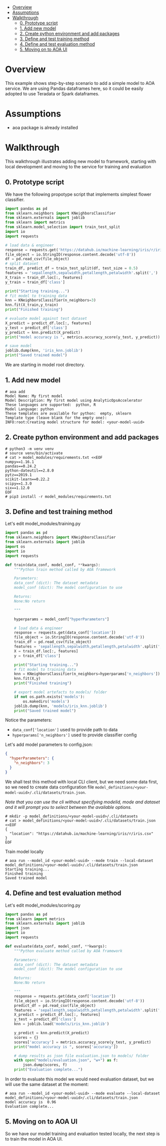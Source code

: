 - [Overview](#overview)
- [Assumptions](#assumptions)
- [Walkthrough](#walkthrough)
  - [0. Prototype script](#0-prototype-script)
  - [1. Add new model](#1-add-new-model)
  - [2. Create python environment and add packages](#2-create-python-environment-and-add-packages)
  - [3. Define and test training method](#3-define-and-test-training-method)
  - [4. Define and test evaluation method](#4-define-and-test-evaluation-method)
  - [5. Moving on to AOA UI](#5-moving-on-to-aoa-ui)


# Overview

This example shows step-by-step scenario to add a simple model to AOA service. We are using Pandas dataframes here, so it could be easily adopted to use Teradata or Spark dataframes.

# Assumptions

- aoa package is already installed

# Walkthrough

This walkthrough illustrates adding new model to framework, starting with local development and moving to the service for training and evaluation

## 0. Prototype script

We have the following propotype script that implements simplest flower classifier.
```python
import pandas as pd
from sklearn.neighbors import KNeighborsClassifier
from sklearn.externals import joblib
from sklearn import metrics
from sklearn.model_selection import train_test_split
import io
import requests

# load data & engineer
response = requests.get('https://datahub.io/machine-learning/iris/r/iris.csv')
file_object = io.StringIO(response.content.decode('utf-8'))
df = pd.read_csv(file_object)
# split dataset
train_df, predict_df = train_test_split(df, test_size = 0.5) 
features = 'sepallength,sepalwidth,petallength,petalwidth'.split(',')
X_train = train_df.loc[:, features]
y_train = train_df['class']

print("Starting training...")
# fit model to training data
knn = KNeighborsClassifier(n_neighbors=3)
knn.fit(X_train,y_train)
print("Finished training")

# evaluate model against test dataset
X_predict = predict_df.loc[:, features]
y_test = predict_df['class']
y_predict = knn.predict(X_predict)
print("model accuracy is ", metrics.accuracy_score(y_test, y_predict))

# save model
joblib.dump(knn, 'iris_knn.joblib')
print("Saved trained model")
```

We are starting in model root directory.

## 1. Add new model

```console
# aoa add
Model Name: My first model
Model Description: My first model using AnalyticOpsAccelerator
These languages are supported:  python, R
Model Language: python
These templates are available for python:  empty, sklearn
Template type (leave blank for the empty one):
INFO:root:Creating model structure for model: <your-model-uuid>
```

## 2. Create python environment and add packages

```console
# python3 -m venv venv
# source venv/bin/activate
# cat > model_modules/requirements.txt <<EOF
numpy==1.16.1
pandas==0.24.2
python-dateutil==2.8.0
pytz==2019.1
scikit-learn==0.22.2
scipy==1.3.0
six==1.12.0
EOF
# pip3 install -r model_modules/requirements.txt
```

## 3. Define and test training method

Let's edit model_modules/training.py

```python
import pandas as pd
from sklearn.neighbors import KNeighborsClassifier
from sklearn.externals import joblib
import os
import io
import requests

def train(data_conf, model_conf, **kwargs):
    """Python train method called by AOA framework

    Parameters:
    data_conf (dict): The dataset metadata
    model_conf (dict): The model configuration to use

    Returns:
    None:No return

    """

    hyperparams = model_conf["hyperParameters"]

    # load data & engineer
    response = requests.get(data_conf['location'])
    file_object = io.StringIO(response.content.decode('utf-8'))
    train_df = pd.read_csv(file_object)
    features = 'sepallength,sepalwidth,petallength,petalwidth'.split(',')
    X = train_df.loc[:, features]
    y = train_df['class']

    print("Starting training...")
    # fit model to training data
    knn = KNeighborsClassifier(n_neighbors=hyperparams['n_neighbors'])
    knn.fit(X,y)
    print("Finished training")

    # export model artefacts to models/ folder
    if not os.path.exists('models'):
        os.makedirs('models')
    joblib.dump(knn, 'models/iris_knn.joblib')
    print("Saved trained model")
```
Notice the parameters:
- `data_conf['location']` used to provide path to data
- `hyperparams['n_neighbors']` used to provide classifier config

Let's add model parameters to config.json:
```json
{
  "hyperParameters": {
    "n_neighbors": 3
  }
}
```
We shall test this method with local CLI client, but we need some data first, so we need to create data configuration file `model_definitions/<your-model-uuid>/.cli/datasets/train.json`. 

*Note that you can use the cli without specifying modelid, mode and dataset and it will prompt you to select between the available options.*

```console
# mkdir -p model_definitions/<your-model-uuid>/.cli/datasets
# cat > model_definitions/<your-model-uuid>/.cli/datasets/train.json <<EOF
{
  "location": "https://datahub.io/machine-learning/iris/r/iris.csv"
}
EOF
```
Train model locally
```console
# aoa run --model_id <your-model-uuid> --mode train --local-dataset model_definitions/<your-model-uuid>/.cli/datasets/train.json
Starting training...
Finished training
Saved trained model
```
## 4. Define and test evaluation method

Let's edit model_modules/scoring.py

```python
import pandas as pd
from sklearn import metrics
from sklearn.externals import joblib
import json
import io
import requests

def evaluate(data_conf, model_conf, **kwargs):
    """Python evaluate method called by AOA framework

    Parameters:
    data_conf (dict): The dataset metadata
    model_conf (dict): The model configuration to use

    Returns:
    None:No return

    """
    response = requests.get(data_conf['location'])
    file_object = io.StringIO(response.content.decode('utf-8'))
    predict_df = pd.read_csv(file_object)
    features = 'sepallength,sepalwidth,petallength,petalwidth'.split(',')
    X_predict = predict_df.loc[:, features]
    y_test = predict_df['class']
    knn = joblib.load('models/iris_knn.joblib')

    y_predict = knn.predict(X_predict)
    scores = {}
    scores['accuracy'] = metrics.accuracy_score(y_test, y_predict)
    print("model accuracy is ", scores['accuracy'])

    # dump results as json file evaluation.json to models/ folder
    with open("models/evaluation.json", "w+") as f:
        json.dump(scores, f)
    print("Evaluation complete...")
```
In order to evaluate this model we would need evaluation dataset, but we will use the same dataset at the moment:
```console
# aoa run --model_id <your-model-uuid> --mode evaluate --local-dataset model_definitions/<your-model-uuid>/.cli/datasets/train.json
model accuracy is  0.96
Evaluation complete...
```
## 5. Moving on to AOA UI

So we have our model training and evaluation tested locally, the next step is to train the model in AOA UI.